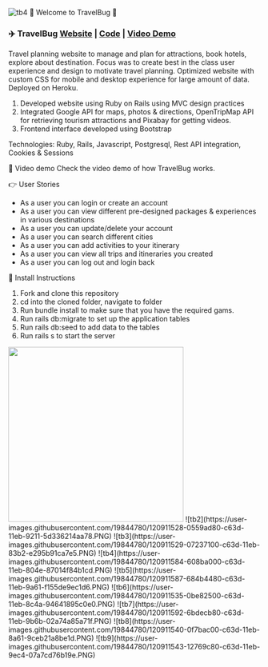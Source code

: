 ![tb4](https://user-images.githubusercontent.com/19844780/120911575-523d8400-c63d-11eb-908b-5b102dc1ab28.PNG)
💸 Welcome to TravelBug 💸

### ✈️ TravelBug  [Website](https://travellerbug.herokuapp.com/) | [Code](https://github.com/shreya-sridhar/travel_itinerary_maker) | [Video Demo](https://www.youtube.com/watch?v=y4_sh7RIJ5g) 

Travel planning website to manage and plan for attractions, book hotels, explore about destination. Focus was to create best in the class user experience and design to motivate travel planning. Optimized website with custom CSS for mobile and desktop experience for large amount of data. Deployed on Heroku.

1. Developed website using Ruby on Rails using MVC design practices
2. Integrated Google API for maps, photos & directions, OpenTripMap API for retrieving tourism attractions and Pixabay for getting videos.
3. Frontend interface developed using Bootstrap

Technologies: Ruby, Rails, Javascript, Postgresql, Rest API integration, Cookies & Sessions

🎥 Video demo
Check the video demo of how TravelBug works.

👉 User Stories
- As a user you can login or create an account
- As a user you can view different pre-designed packages & experiences in various destinations
- As a user you can update/delete your account
- As a user you can search different cities
- As a user you can add activities to your itinerary
- As a user you can view all trips and itineraries you created 
- As a user you can log out and login back

🚀 Install Instructions
1. Fork and clone this repository
2. cd into the cloned folder, navigate to  folder
3. Run bundle install to make sure that you have the required gams.
4. Run rails db:migrate to set up the application tables
5. Run rails db:seed to add data to the tables
6. Run rails s to start the server

<img src="https://user-images.githubusercontent.com/19844780/120911526-02f75380-c63d-11eb-91ad-88d71fe06e49.PNG" width="350">
![tb2](https://user-images.githubusercontent.com/19844780/120911528-0559ad80-c63d-11eb-9211-5d336214aa78.PNG)
![tb3](https://user-images.githubusercontent.com/19844780/120911529-07237100-c63d-11eb-83b2-e295b91ca7e5.PNG)
![tb4](https://user-images.githubusercontent.com/19844780/120911584-608ba000-c63d-11eb-804e-87014f84b1cd.PNG)
![tb5](https://user-images.githubusercontent.com/19844780/120911587-684b4480-c63d-11eb-9a61-f155de9ec1d6.PNG)
![tb6](https://user-images.githubusercontent.com/19844780/120911535-0be82500-c63d-11eb-8c4a-94641895c0e0.PNG)
![tb7](https://user-images.githubusercontent.com/19844780/120911592-6bdecb80-c63d-11eb-9b6b-02a74a85a71f.PNG)
![tb8](https://user-images.githubusercontent.com/19844780/120911540-0f7bac00-c63d-11eb-8a61-9ceb21a8be1d.PNG)
![tb9](https://user-images.githubusercontent.com/19844780/120911543-12769c80-c63d-11eb-9ec4-07a7cd76b19e.PNG)


